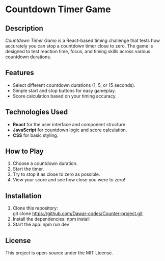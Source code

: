 # Countdown Timer Game

## Description
*Countdown Timer Game* is a React-based timing challenge that tests how accurately you can stop a countdown timer close to zero. The game is designed to test reaction time, focus, and timing skills across various countdown durations.

## Features
- Select different countdown durations (1, 5, or 15 seconds).
- Simple start and stop buttons for easy gameplay.
- Score calculation based on your timing accuracy.

## Technologies Used
- **React** for the user interface and component structure.
- **JavaScript** for countdown logic and score calculation.
- **CSS** for basic styling.

## How to Play
1. Choose a countdown duration.
2. Start the timer.
3. Try to stop it as close to zero as possible.
4. View your score and see how close you were to zero!

## Installation
1. Clone this repository:  
   git clone https://github.com/Dawar-codes/Counter-project.git
2. Install the dependencies:
  npm install
3. Start the app:
  npm run dev

## License
This project is open-source under the MIT License.
